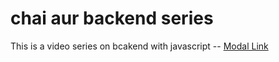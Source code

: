 # chai aur backend series

This is a video series on bcakend with javascript
-- [Modal Link](https://app.eraser.io/workspace/y0frR3IfBg7lTo7xnPhq?origin=share)